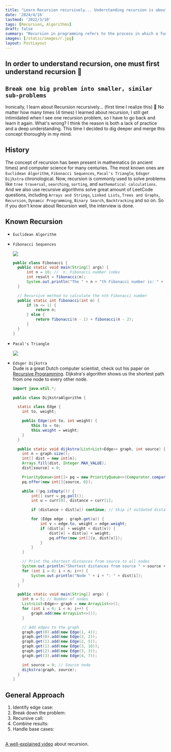 ```yaml
---
title: "Learn Recursion recursively... Understanding recursion is about understanding recursion..."
date: '2024/4/16'
lastmod: '2022/3/10'
tags: [Recursion, Algorithms]
draft: false
summary: "Recursion in programming refers to the process in which a function calls itself directly or indirectly to solve a problem. It's a powerful concept to solve problems that can be broken down into smaller, similar subproblems."
images: [/static/images/r.jpg]
layout: PostLayout
---
```

## In order to understand recursion, one must first understand recursion 🫠
## `Break one big problem into smaller, similar sub-problems`
Ironically, I learn about Recursion recursively... (first time I realize this) 🫠
No matter how many times (4 times) I learned about recursion, I still get intimidated when I see one recursion problem, so I have to go back and learn it again.
What's wrong? I think the reason is both a lack of practice and a deep understanding.
This time I decided to dig deeper and merge this concept thoroughly in my mind.

## History
The concept of recursion has been present in mathematics (in ancient times) and computer science for many centuries. 
The most known ones are `Euclidean Algorithm`, `Fibonacci Sequences`, `Pacal's Triangle`, `Edsger Dijkstra` chronological.
Now, recursion is commonly used to solve problems like `tree traversal`, `searching`, `sorting`, and `mathematical calculations`.
And we also use recursive algorithms solve great amount of LeetCode questions, including `Arrays and Strings`, `Linked Lists`, `Trees and Graphs`, `Recursion`, `Dynamic Programming`,
`Binary Search`, `Backtracking` and so on.
So if you don't know about Recursion well, the interview is done.

## Known Recursion
- `Euclidean Algorithm`


- `Fibonacci Sequences`
   
  ![](/static/images/fibonacci.jpg)
  ```Java
  public class Fibonacci {
    public static void main(String[] args) {
        int n = 10; //  n: Fibonacci number index
        int result = fibonacci(n);
        System.out.println("The " + n + "th Fibonacci number is: " + result);
    }

    // Recursive method to calculate the nth Fibonacci number
    public static int fibonacci(int n) {
        if (n <= 1) {
            return n;
        } else {
            return fibonacci(n - 1) + fibonacci(n - 2);
        }
    }
  }
  ```
- `Pacal's Triangle`

  ![](/static/images/pascal.jpg)

- `Edsger Dijkstra`  
    Dude is a great Dutch computer scientist, check out his paper on [Recursive Programming](https://ics.uci.edu/~jajones/INF102-S18/readings/07_dijkstra.pdf).
    Dijkstra's algorithm shows us the shortest path from one node to every other node.
    ```Java
    import java.util.*;

    public class DijkstraAlgorithm {

      static class Edge {
        int to, weight;

        public Edge(int to, int weight) {
            this.to = to;
            this.weight = weight;
        }
      }

      public static void dijkstra(List<List<Edge>> graph, int source) {
        int n = graph.size();
        int[] dist = new int[n];
        Arrays.fill(dist, Integer.MAX_VALUE);
        dist[source] = 0;

        PriorityQueue<int[]> pq = new PriorityQueue<>(Comparator.comparingInt(a -> a[1]));
        pq.offer(new int[]{source, 0});

        while (!pq.isEmpty()) {
            int[] curr = pq.poll();
            int u = curr[0], distance = curr[1];

            if (distance > dist[u]) continue; // Skip if outdated distance

            for (Edge edge : graph.get(u)) {
                int v = edge.to, weight = edge.weight;
                if (dist[u] + weight < dist[v]) {
                    dist[v] = dist[u] + weight;
                    pq.offer(new int[]{v, dist[v]});
                }
            }
        }

        // Print the shortest distances from source to all nodes
        System.out.println("Shortest distances from source " + source + ":");
        for (int i = 0; i < n; i++) {
            System.out.println("Node " + i + ": " + dist[i]);
        }
      }

      public static void main(String[] args) {
        int n = 5; // Number of nodes
        List<List<Edge>> graph = new ArrayList<>();
        for (int i = 0; i < n; i++) {
            graph.add(new ArrayList<>());
        }

        // Add edges to the graph
        graph.get(0).add(new Edge(1, 4));
        graph.get(0).add(new Edge(2, 2));
        graph.get(1).add(new Edge(2, 5));
        graph.get(1).add(new Edge(3, 10));
        graph.get(2).add(new Edge(3, 3));
        graph.get(3).add(new Edge(4, 7));

        int source = 0; // Source node
        dijkstra(graph, source);
      }
    }

    ```
  


## General Approach
1. Identify edge case:
2. Break down the problem:
3. Recursive call: 
4. Combine results:
5. Handle base cases:


## 


[A well-explained video](https://www.youtube.com/watch?v=ngCos392W4w&ab_channel=Reducible) about recursion.
